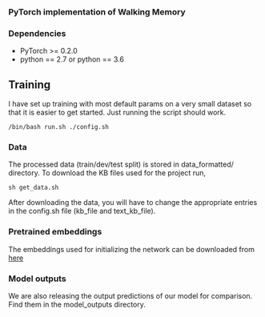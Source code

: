 ### PyTorch implementation of Walking Memory

### Dependencies
* PyTorch >= 0.2.0
* python == 2.7 or python == 3.6

## Training
I have set up training with most default params on a very small dataset so that it is easier to get started. Just running the script should work.
```
/bin/bash run.sh ./config.sh
```
### Data
The processed data (train/dev/test split) is stored in data_formatted/ directory.
To download the KB files used for the project run,
```
sh get_data.sh
```
After downloading the data, you will have to change the appropriate entries in the config.sh file (kb_file and text_kb_file).

### Pretrained embeddings
The embeddings used for initializing the network can be downloaded from [here](http://iesl.cs.umass.edu/downloads/spades/entity_lookup_table_50.pkl.gz)

### Model outputs
We are also releasing the output predictions of our model for comparison. Find them in the model_outputs directory.

